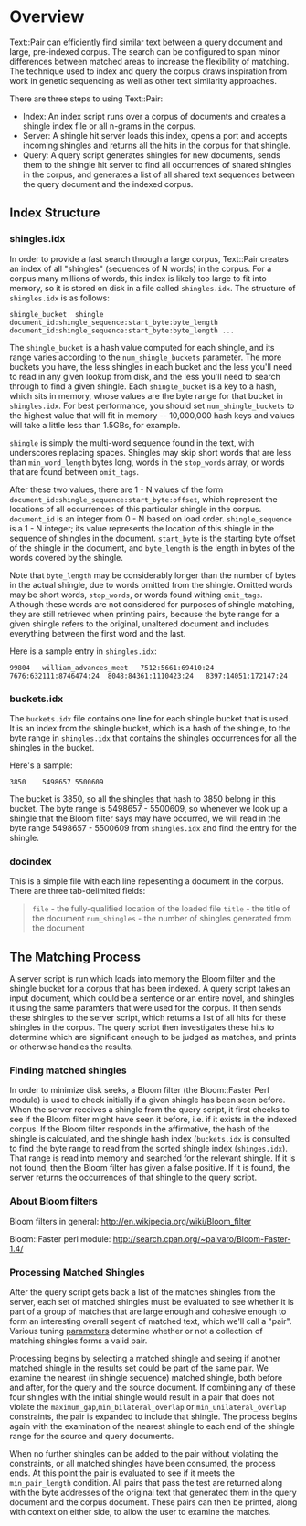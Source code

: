 # Overview #
Text::Pair can efficiently find similar text between a query document and large, pre-indexed corpus. The search can be configured to span minor differences between matched areas to increase the flexibility of matching. The technique used to index and query the corpus draws inspiration from work in genetic sequencing as well as other text similarity approaches.

There are three steps to using Text::Pair:

  * Index: An index script runs over a corpus of documents and creates a shingle index file or all n-grams in the corpus.
  * Server: A shingle hit server loads this index, opens a port and accepts incoming shingles and returns all the hits in the corpus for that shingle.
  * Query: A query script generates shingles for new documents, sends them to the shingle hit server to find all occurrences of shared shingles in the corpus, and generates a list of all shared text sequences between the query document and the indexed corpus.

## Index Structure ##
### shingles.idx ###
In order to provide a fast search through a large corpus, Text::Pair creates an index of all "shingles" (sequences of N words) in the corpus. For a corpus many millions of words, this index is likely too large to fit into memory, so it is stored on disk in a file called `shingles.idx`. The structure of `shingles.idx` is as follows:

```
shingle_bucket	shingle	document_id:shingle_sequence:start_byte:byte_length	document_id:shingle_sequence:start_byte:byte_length	...
```

The `shingle_bucket` is a hash value computed for each shingle, and its range varies according to the `num_shingle_buckets` parameter. The more buckets you have, the less shingles in each bucket and the less you'll need to read in any given lookup from disk, and the less you'll need to search through to find a given shingle. Each `shingle_bucket` is a key to a hash, which sits in memory, whose values are the byte range for that bucket in `shingles.idx`. For best performance, you should set `num_shingle_buckets` to the highest value that will fit in memory -- 10,000,000 hash keys and values will take a little less than 1.5GBs, for example.

`shingle` is simply the multi-word sequence found in the text, with underscores replacing spaces. Shingles may skip short words that are less than `min_word_length` bytes long, words in the `stop_words` array, or words that are found between `omit_tags`.

After these two values, there are 1 - N values of the form `document_id:shingle_sequence:start_byte:offset`, which represent the locations of all occurrences of this particular shingle in the corpus. `document_id` is an integer from 0 - N based on load order. `shingle_sequence` is a 1 - N integer; its value represents the location of this shingle in the sequence of shingles in the document. `start_byte` is the starting byte offset of the shingle in the document, and `byte_length` is the length in bytes of the words covered by the shingle.

Note that `byte_length` may be considerably longer than the number of bytes in the actual shingle, due to words omitted from the shingle. Omitted words may be short words, `stop_words`, or words found withing `omit_tags`. Although these words are not considered for purposes of shingle matching, they are still retrieved when printing pairs, because the byte range for a given shingle refers to the original, unaltered document and includes everything between the first word and the last.

Here is a sample entry in `shingles.idx`:

```
99804   william_advances_meet   7512:5661:69410:24      7676:632111:8746474:24  8048:84361:1110423:24   8397:14051:172147:24
```

### buckets.idx ###
The `buckets.idx` file contains one line for each shingle bucket that is used. It is an index from the shingle bucket, which is a hash of the shingle, to the byte range in `shingles.idx` that contains the shingles occurrences for all the shingles in the bucket.

Here's a sample:

`3850    5498657 5500609`

The bucket is 3850, so all the shingles that hash to 3850 belong in this bucket. The byte range is 5498657 - 5500609, so whenever we look up a shingle that the Bloom filter says may have occurred, we will read in the byte range 5498657 - 5500609 from `shingles.idx` and find the entry for the shingle.

### docindex ###

This is a simple file with each line repesenting a document in the corpus. There are three tab-delimited fields:
> `file` - the fully-qualified location of the loaded file
> `title` - the title of the document
> `num_shingles` - the number of shingles generated from the document


## The Matching Process ##
A server script is run which loads into memory the Bloom filter and the shingle bucket for a corpus that has been indexed. A query script takes an input document, which could be a sentence or an entire novel, and shingles it using the same paramters that were used for the corpus. It then sends these shingles to the server script, which returns a list of all hits for these shingles in the corpus. The query script then investigates these hits to determine which are significant enough to be judged as matches, and prints or otherwise handles the results.

### Finding matched shingles ###
In order to minimize disk seeks, a Bloom filter (the Bloom::Faster Perl module) is used to check initially if a given shingle has been seen before. When the server receives a shingle from the query script, it first checks to see if the Bloom filter might have seen it before, i.e. if it exists in the indexed corpus. If the Bloom filter responds in the affirmative, the hash of the shingle is calculated, and the shingle hash index (`buckets.idx` is consulted to find the byte range to read from the sorted shingle index (`shinges.idx`). That range is read into memory and searched for the relevant shingle. If it is not found, then the Bloom filter has given a false positive. If it is found, the server returns the occurrences of that shingle to the query script.
### About Bloom filters ###
Bloom filters in general: http://en.wikipedia.org/wiki/Bloom_filter

Bloom::Faster perl module: http://search.cpan.org/~palvaro/Bloom-Faster-1.4/

### Processing Matched Shingles ###
After the query script gets back a list of the matches shingles from the server, each set of matched shingles must be evaluated to see whether it is part of a group of matches that are large enough and cohesive enough to form an interesting overall segent of matched text, which we'll call a "pair". Various tuning [parameters](TextPairParameters.md) determine whether or not a collection of matching shingles forms a valid pair.

Processing begins by selecting a matched shingle and seeing if another matched shingle in the results set could be part of the same pair. We examine the nearest (in shingle sequence) matched shingle, both before and after, for the query and the source document. If combining any of these four shingles with the initial shingle would result in a pair that does not violate the `maximum_gap`,`min_bilateral_overlap` or `min_unilateral_overlap` constraints, the pair is expanded to include that shingle. The process begins again with the examination of the nearest shingle to each end of the shingle range for the source and query documents.

When no further shingles can be added to the pair without violating the constraints, or all matched shingles have been consumed, the process ends. At this point the pair is evaluated to see if it meets the `min_pair_length` condition. All pairs that pass the test are returned along with the byte addresses of the original text that generated them in the query document and the corpus document. These pairs can then be printed, along with context on either side, to allow the user to examine the matches.

